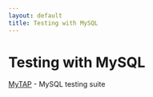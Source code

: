 ```yaml
---
layout: default
title: Testing with MySQL
---
```


# Testing with MySQL

[MyTAP](http://theory.github.io/mytap/) - MySQL testing suite
